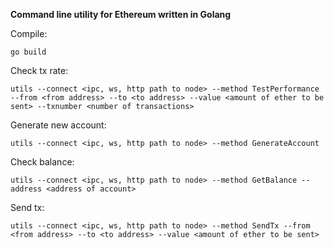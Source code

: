 **Command line utility for Ethereum written in Golang**

Compile:

    go build

Check tx rate:

    utils --connect <ipc, ws, http path to node> --method TestPerformance --from <from address> --to <to address> --value <amount of ether to be sent> --txnumber <number of transactions>

Generate new account:

    utils --connect <ipc, ws, http path to node> --method GenerateAccount

Check balance:

    utils --connect <ipc, ws, http path to node> --method GetBalance --address <address of account>

Send tx:

    utils --connect <ipc, ws, http path to node> --method SendTx --from <from address> --to <to address> --value <amount of ether to be sent>
